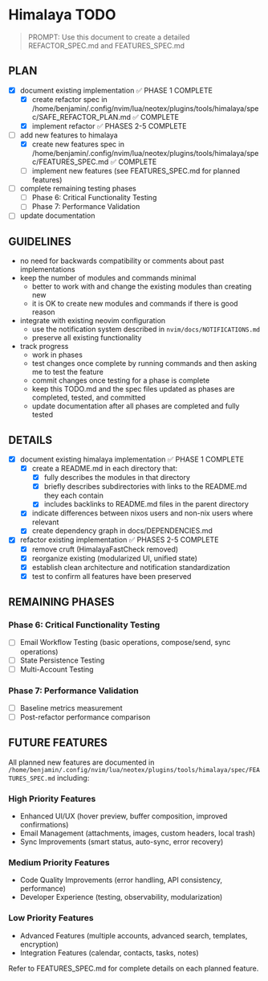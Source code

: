 # Himalaya TODO

> PROMPT: Use this document to create a detailed REFACTOR_SPEC.md and FEATURES_SPEC.md

## PLAN

- [x] document existing implementation ✅ PHASE 1 COMPLETE
  - [x] create refactor spec in /home/benjamin/.config/nvim/lua/neotex/plugins/tools/himalaya/spec/SAFE_REFACTOR_PLAN.md ✅ COMPLETE
  - [x] implement refactor ✅ PHASES 2-5 COMPLETE
- [ ] add new features to himalaya
  - [x] create new features spec in /home/benjamin/.config/nvim/lua/neotex/plugins/tools/himalaya/spec/FEATURES_SPEC.md ✅ COMPLETE
  - [ ] implement new features (see FEATURES_SPEC.md for planned features)
- [ ] complete remaining testing phases
  - [ ] Phase 6: Critical Functionality Testing
  - [ ] Phase 7: Performance Validation
- [ ] update documentation

## GUIDELINES

- no need for backwards compatibility or comments about past implementations
- keep the number of modules and commands minimal
  - better to work with and change the existing modules than creating new
  - it is OK to create new modules and commands if there is good reason
- integrate with existing neovim configuration
  - use the notification system described in `nvim/docs/NOTIFICATIONS.md`
  - preserve all existing functionality
- track progress
  - work in phases
  - test changes once complete by running commands and then asking me to test the feature
  - commit changes once testing for a phase is complete
  - keep this TODO.md and the spec files updated as phases are completed, tested, and committed
  - update documentation after all phases are completed and fully tested

## DETAILS

- [x] document existing himalaya implementation ✅ PHASE 1 COMPLETE
  - [x] create a README.md in each directory that:
    - [x] fully describes the modules in that directory
    - [x] briefly describes subdirectories with links to the README.md they each contain
    - [x] includes backlinks to README.md files in the parent directory
  - [x] indicate differences between nixos users and non-nix users where relevant
  - [x] create dependency graph in docs/DEPENDENCIES.md
- [x] refactor existing implementation ✅ PHASES 2-5 COMPLETE
  - [x] remove cruft (HimalayaFastCheck removed)
  - [x] reorganize existing (modularized UI, unified state)
  - [x] establish clean architecture and notification standardization
  - [x] test to confirm all features have been preserved
## REMAINING PHASES

### Phase 6: Critical Functionality Testing
- [ ] Email Workflow Testing (basic operations, compose/send, sync operations)
- [ ] State Persistence Testing
- [ ] Multi-Account Testing

### Phase 7: Performance Validation
- [ ] Baseline metrics measurement
- [ ] Post-refactor performance comparison

## FUTURE FEATURES

All planned new features are documented in `/home/benjamin/.config/nvim/lua/neotex/plugins/tools/himalaya/spec/FEATURES_SPEC.md` including:

### High Priority Features
- Enhanced UI/UX (hover preview, buffer composition, improved confirmations)
- Email Management (attachments, images, custom headers, local trash)
- Sync Improvements (smart status, auto-sync, error recovery)

### Medium Priority Features
- Code Quality Improvements (error handling, API consistency, performance)
- Developer Experience (testing, observability, modularization)

### Low Priority Features  
- Advanced Features (multiple accounts, advanced search, templates, encryption)
- Integration Features (calendar, contacts, tasks, notes)

Refer to FEATURES_SPEC.md for complete details on each planned feature.
